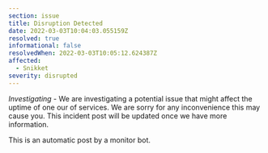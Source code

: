 ```yaml
---
section: issue
title: Disruption Detected
date: 2022-03-03T10:04:03.055159Z
resolved: true
informational: false
resolvedWhen: 2022-03-03T10:05:12.624387Z
affected:
  - Snikket
severity: disrupted
---
```

*Investigating* - We are investigating a potential issue that might affect the uptime of one our of services. We are sorry for any inconvenience this may cause you. This incident post will be updated once we have more information.

This is an automatic post by a monitor bot.
        